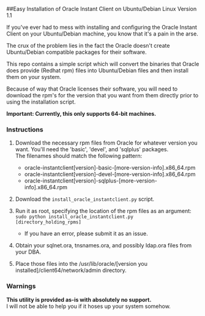 ##Easy Installation of Oracle Instant Client on Ubuntu/Debian Linux
Version 1.1

If you've ever had to mess with installing and configuring the Oracle Instant 
Client on your Ubuntu/Debian machine, you know that it's a pain in the arse.  

The crux of the problem lies in the fact the Oracle doesn't create 
Ubuntu/Debian compatible packages for their software.  

This repo contains a simple script which will convert the binaries that
Oracle does provide (Redhat rpm) files into Ubuntu/Debian files and then
install them on your system.

Because of way that Oracle licenses their software, you will need to 
download the rpm's for the version that you want from them directly prior
to using the installation script.

**Important: Currently, this only supports 64-bit machines.**  

### Instructions
1. Download the necessary rpm files from Oracle for whatever version you want.
You'll need the 'basic', 'devel', and 'sqlplus' packages.  
The filenames should match the following pattern:
    * oracle-instantclient[version]-basic-[more-version-info].x86_64.rpm
    * oracle-instantclient[version]-devel-[more-version-info].x86_64.rpm
    * oracle-instantclient[version]-sqlplus-[more-version-info].x86_64.rpm

2. Download the `install_oracle_instantclient.py` script.
3. Run it as root, specifying the location of the rpm files as an argument: `sudo python install_oracle_instantclient.py [directory_holding_rpms]`
    * If you have an error, please submit it as an issue.
4. Obtain your sqlnet.ora, tnsnames.ora, and possibly ldap.ora files from your DBA.
5. Place those files into the /usr/lib/oracle/[version you installed]/client64/network/admin directory.

### Warnings
**This utility is provided as-is with absolutely no support.**  
I will not be able to help you if it hoses up your system somehow.
